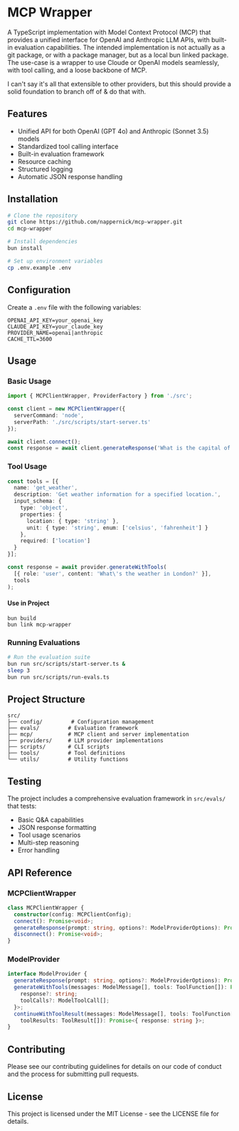 # MCP Wrapper

A TypeScript implementation with Model Context Protocol (MCP) that provides a unified interface for OpenAI and Anthropic LLM APIs, with built-in evaluation capabilities. The intended implementation is not actually as a git package, or with a package manager, but as a local bun linked package. The use-case is a wrapper to use Cloude or OpenAI models seamlessly, with tool calling, and a loose backbone of MCP.

I can't say it's all that extensible to other providers, but this should provide a solid foundation to branch off of & do that with.

## Features

- Unified API for both OpenAI (GPT 4o) and Anthropic (Sonnet 3.5) models
- Standardized tool calling interface
- Built-in evaluation framework
- Resource caching
- Structured logging
- Automatic JSON response handling

## Installation

```bash
# Clone the repository
git clone https://github.com/nappernick/mcp-wrapper.git
cd mcp-wrapper

# Install dependencies
bun install

# Set up environment variables
cp .env.example .env
```

## Configuration

Create a `.env` file with the following variables:

```env
OPENAI_API_KEY=your_openai_key
CLAUDE_API_KEY=your_claude_key
PROVIDER_NAME=openai|anthropic
CACHE_TTL=3600
```

## Usage

### Basic Usage

```typescript
import { MCPClientWrapper, ProviderFactory } from './src';

const client = new MCPClientWrapper({
  serverCommand: 'node',
  serverPath: './src/scripts/start-server.ts'
});

await client.connect();
const response = await client.generateResponse('What is the capital of France?');
```

### Tool Usage

```typescript
const tools = [{
  name: 'get_weather',
  description: 'Get weather information for a specified location.',
  input_schema: {
    type: 'object',
    properties: {
      location: { type: 'string' },
      unit: { type: 'string', enum: ['celsius', 'fahrenheit'] }
    },
    required: ['location']
  }
}];

const response = await provider.generateWithTools(
  [{ role: 'user', content: 'What\'s the weather in London?' }],
  tools
);
```

#### Use in Project
```
bun build
bun link mcp-wrapper
```

### Running Evaluations

```bash
# Run the evaluation suite
bun run src/scripts/start-server.ts &     
sleep 3
bun run src/scripts/run-evals.ts
```

## Project Structure

```
src/
├── config/         # Configuration management
├── evals/         # Evaluation framework
├── mcp/           # MCP client and server implementation
├── providers/     # LLM provider implementations
├── scripts/       # CLI scripts
├── tools/         # Tool definitions
└── utils/         # Utility functions
```

## Testing

The project includes a comprehensive evaluation framework in `src/evals/` that tests:

- Basic Q&A capabilities
- JSON response formatting
- Tool usage scenarios
- Multi-step reasoning
- Error handling

## API Reference

### MCPClientWrapper

```typescript
class MCPClientWrapper {
  constructor(config: MCPClientConfig);
  connect(): Promise<void>;
  generateResponse(prompt: string, options?: ModelProviderOptions): Promise<string>;
  disconnect(): Promise<void>;
}
```

### ModelProvider

```typescript
interface ModelProvider {
  generateResponse(prompt: string, options?: ModelProviderOptions): Promise<string>;
  generateWithTools(messages: ModelMessage[], tools: ToolFunction[]): Promise<{
    response?: string;
    toolCalls?: ModelToolCall[];
  }>;
  continueWithToolResult(messages: ModelMessage[], tools: ToolFunction[], 
    toolResults: ToolResult[]): Promise<{ response: string }>;
}
```

## Contributing

Please see our contributing guidelines for details on our code of conduct and the process for submitting pull requests.

## License

This project is licensed under the MIT License - see the LICENSE file for details.